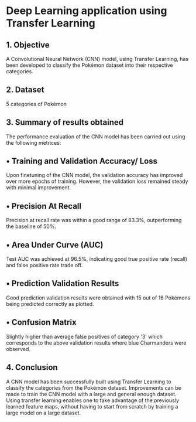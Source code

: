 # Deep Learning application using Transfer Learning

## 1. Objective

A Convolutional Neural Network (CNN) model, using Transfer Learning, has been developed to classify the Pokémon dataset into their respective categories.

## 2. Dataset

5 categories of Pokémon

## 3. Summary of results obtained

The performance evaluation of the CNN model has been carried out using the following metrices:

## • Training and Validation Accuracy/ Loss

Upon finetuning of the CNN model, the validation accuracy has improved over more epochs of training. However, the validation loss remained steady with minimal improvement.

## • Precision At Recall

Precision at recall rate was within a good range of 83.3%, outperforming the baseline of 50%. 

## • Area Under Curve (AUC)

Test AUC was achieved at 96.5%, indicating good true positive rate (recall) and false positive rate trade off.

## • Prediction Validation Results

Good prediction validation results were obtained with 15 out of 16 Pokémons being predicted correctly as plotted.

## • Confusion Matrix

Slightly higher than average false positives of category '3' which corresponds to the above validation results where blue Charmanders were observed. 

## 4. Conclusion

A CNN model has been successfully built using Transfer Learning to classify the categories from the Pokémon dataset. Improvements can be made to train the CNN model with a large and general enough dataset. Using transfer learning enables one to take advantage of the previously learned feature maps, without having to start from scratch by training a large model on a large dataset.
